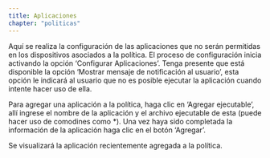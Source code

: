```yaml
---
title: Aplicaciones
chapter: "politicas"
---
```


Aquí se realiza la configuración de las aplicaciones que no serán permitidas en los dispositivos asociados a la política. El proceso de configuración inicia activando la opción ‘Configurar Aplicaciones’. Tenga presente que está disponible la opción ‘Mostrar mensaje de notificación al usuario’, esta opción le indicará al usuario que no es posible ejecutar la aplicación cuando intente hacer uso de ella.

Para agregar una aplicación a la política, haga clic en ‘Agregar ejecutable’, allí ingrese el nombre de la aplicación y el archivo ejecutable de esta (puede hacer uso de comodines como *). Una vez haya sido completada la información de la aplicación haga clic en el botón ‘Agregar’.

Se visualizará la aplicación recientemente agregada a la política.
